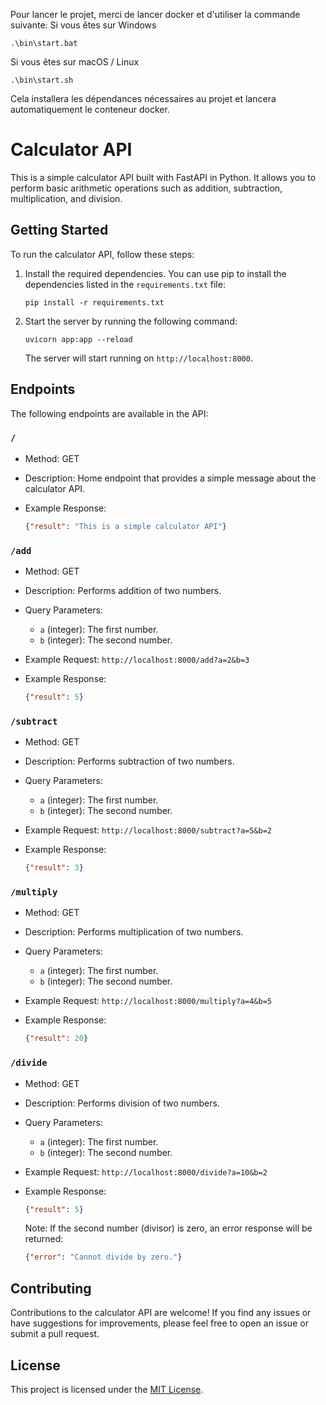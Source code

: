 Pour lancer le projet, merci de lancer docker et d'utiliser la commande suivante:
  Si vous êtes sur Windows 
   ```shell
   .\bin\start.bat
   ```
   Si vous êtes sur macOS / Linux
   ```shell
   .\bin\start.sh
   ```
Cela installera les dépendances nécessaires au projet et lancera automatiquement le conteneur docker.

# Calculator API

This is a simple calculator API built with FastAPI in Python. It allows you to perform basic arithmetic operations such as addition, subtraction, multiplication, and division.

## Getting Started

To run the calculator API, follow these steps:

1. Install the required dependencies. You can use pip to install the dependencies listed in the `requirements.txt` file:

   ```shell
   pip install -r requirements.txt
   ```

2. Start the server by running the following command:

   ```shell
   uvicorn app:app --reload
   ```

   The server will start running on `http://localhost:8000`.

## Endpoints

The following endpoints are available in the API:

### `/`

- Method: GET
- Description: Home endpoint that provides a simple message about the calculator API.
- Example Response:

  ```json
  {"result": "This is a simple calculator API"}
  ```

### `/add`

- Method: GET
- Description: Performs addition of two numbers.
- Query Parameters:
  - `a` (integer): The first number.
  - `b` (integer): The second number.
- Example Request: `http://localhost:8000/add?a=2&b=3`
- Example Response:

  ```json
  {"result": 5}
  ```

### `/subtract`

- Method: GET
- Description: Performs subtraction of two numbers.
- Query Parameters:
  - `a` (integer): The first number.
  - `b` (integer): The second number.
- Example Request: `http://localhost:8000/subtract?a=5&b=2`
- Example Response:

  ```json
  {"result": 3}
  ```

### `/multiply`

- Method: GET
- Description: Performs multiplication of two numbers.
- Query Parameters:
  - `a` (integer): The first number.
  - `b` (integer): The second number.
- Example Request: `http://localhost:8000/multiply?a=4&b=5`
- Example Response:

  ```json
  {"result": 20}
  ```

### `/divide`

- Method: GET
- Description: Performs division of two numbers.
- Query Parameters:
  - `a` (integer): The first number.
  - `b` (integer): The second number.
- Example Request: `http://localhost:8000/divide?a=10&b=2`
- Example Response:

  ```json
  {"result": 5}
  ```

  Note: If the second number (divisor) is zero, an error response will be returned:

  ```json
  {"error": "Cannot divide by zero."}
  ```

## Contributing

Contributions to the calculator API are welcome! If you find any issues or have suggestions for improvements, please feel free to open an issue or submit a pull request.

## License

This project is licensed under the [MIT License](LICENSE).